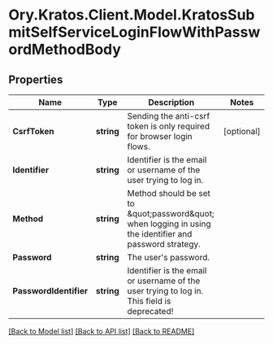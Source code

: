 # Ory.Kratos.Client.Model.KratosSubmitSelfServiceLoginFlowWithPasswordMethodBody

## Properties

Name | Type | Description | Notes
------------ | ------------- | ------------- | -------------
**CsrfToken** | **string** | Sending the anti-csrf token is only required for browser login flows. | [optional] 
**Identifier** | **string** | Identifier is the email or username of the user trying to log in. | 
**Method** | **string** | Method should be set to \&quot;password\&quot; when logging in using the identifier and password strategy. | 
**Password** | **string** | The user&#39;s password. | 
**PasswordIdentifier** | **string** | Identifier is the email or username of the user trying to log in. This field is deprecated! | 

[[Back to Model list]](../README.md#documentation-for-models) [[Back to API list]](../README.md#documentation-for-api-endpoints) [[Back to README]](../README.md)


